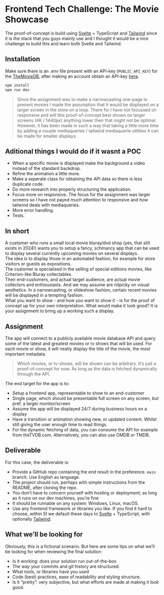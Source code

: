# Frontend Tech Challenge: The Movie Showcase

The proof-of-concept is build using [Svelte](https://svelte.dev) + TypeScript and [Tailwind](https://tailwindcss.com) since it is the stack that you guys mainly use and I thought it would be a nice challenge to build this and learn both Svelte and Tailwind.

## Installation

Make sure there is an .env file present with an API-key (`PUBLIC_API_KEY`) for the [TheMovieDB](https://www.themoviedb.org), after making an account obtain an API-key [here](https://www.themoviedb.org/settings/api). 

```bash
npm install
npm run dev
```

> Since the assignment was to make a narrowcasting one-page to present movies I made the assumption that it would be displayed on a larger screen in the store on a loop. There for I have not focussed on responsive and will this proof-of-concept best shown on larger screens (4K / 1440px) anything lower then that might not be optimal. 
> However, it has been made in such a way that taking a little more time by adding a couple mediaqueries / tailwind mediaquerie utilities it can be made for smaller displays.

## Aditional things I would do if it wasnt a POC

  *  When a specific movie is displayed make the background a video instead of the standard backdrop. 
  *  Refine the animation a little more. 
  *  Make a seperate class for obtaining the API data so there is less duplicate code. 
  *  Do more research into properly structuring the application. 
  *  Focus more on responsive. The focus for the assignment was larger screens so I have not payed much attention to responsive and how tailwind deals with mediaqueries. 
  *  More error handling.
  *  Tests.

## In short

A customer who runs a small local movie bluray/dvd shop (yes, that still exists in 2024!) wants you to setup a fancy, schmancy app that can be used to display several currently upcoming movies on several displays. <br/>
The idea is to display those in an automated fashion, for example for store visitors or guests as expositions. <br/>
The customer is specialised in the selling of special editions movies, like Criterion-like Bluray collectables. <br/> 
Their end-customers, and actual target audience, are actual movie collectors and enthousiasts. And we may assume are nitpicky on visual aesthetics. In a narrowcasting, or slideshow fashion, certain recent movies will be displayed in a tempting fashion. <br/> 
What you want to show - and how you want to show it - is for the proof of concept up for your own interpretation. What would make it look good? It is your assignment to bring up a working such a display. 

## Assignment

The app will connect to a publicly available movie database API and query some of the latest and greatest movies or tv shows that will be used. For each movie or show, it will neatly display the title of the movie, the most important metadata.

> Which movies, or tv-shows, will be shown can be arbitrary. It’s just a proof-of-concept for now. 
> As long as the data is fetched dynamically through the API.

The end target for the app is to:
  *  Setup a frontend app,  representable to show to an end-customer
  *  Single page, which should be presentable full screen on any screen, but pref. a larger monitor/screen
  *  Assume the app will be displayed 24/7 during business hours on a display
  *  Have a transition or animation showing new, or updated content. Whilst still giving the user enough time to read things.
  *  For the dynamic fetching of data, you can consume the API for example from theTVDB.com. Alternatively, you can also use OMDB or TMDB.

## Deliverable 

For this case, the deliverable is:
  *  Provide a GitHub repo containing the end result in the preference. `main` branch. Use English as language.
  *  The project should run, perhaps with simple instructions from the README, after cloning the repo.
  *  You don’t have to concern yourself with hosting or deployment; as long as it runs on our dev machines, you’re fine
  *  It should be runnable on any system: Windows, Linux, macOS.
  *  Use any frontend framework or libraries you like. If you find it hard to choose, within SI we default these days to [Svelte](https://svelte.dev) + TypeScript, with optionally [Tailwind](https://tailwindcss.com).

## What we’ll be looking for

Obviously, this is a fictional scenario. But here are some tips on what we’ll be looking for when reviewing the final solution:
  *  Is it working: does your solution run out-of-the-box
  *  The way your commits and git history are structured. 
  *  What tools, or libraries have you used
  *  Code (best) practices, ease of readability and styling structure.
  *  Is it “pretty”: very subjective, but what efforts are made at making it look good. 